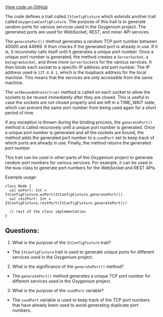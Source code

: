 [View code on GitHub](https://github.com/oxygenium/oxygenium/app/src/it/scala/org/oxygenium/app/ItConfigFixture.scala)

The code defines a trait called `ItConfigFixture` which extends another trait called `OxygeniumConfigFixture`. The purpose of this trait is to generate random ports for various services used in the Oxygenium project. The generated ports are used for WebSocket, REST, and miner API services. 

The `generatePort()` method generates a random TCP port number between 40000 and 44999. It then checks if the generated port is already in use. If it is, it recursively calls itself until it generates a unique port number. Once a unique port number is generated, the method creates a `ServerSocket`, a `DatagramSocket`, and three more `ServerSocket`s for the various services. It then binds each socket to a specific IP address and port number. The IP address used is `127.0.0.1`, which is the loopback address for the local machine. This means that the services are only accessible from the same machine. 

The `setReuseAddress(true)` method is called on each socket to allow the sockets to be reused immediately after they are closed. This is useful in case the sockets are not closed properly and are left in a TIME_WAIT state, which can prevent the same port number from being used again for a short period of time. 

If any exception is thrown during the binding process, the `generatePort()` method is called recursively until a unique port number is generated. Once a unique port number is generated and all the sockets are bound, the method adds the generated port number to a `usedPort` set to keep track of which ports are already in use. Finally, the method returns the generated port number. 

This trait can be used in other parts of the Oxygenium project to generate random port numbers for various services. For example, it can be used in the `Node` class to generate port numbers for the WebSocket and REST APIs. 

Example usage:
```
class Node {
  val wsPort: Int = ItConfigFixture.wsPort(ItConfigFixture.generatePort())
  val restPort: Int = ItConfigFixture.restPort(ItConfigFixture.generatePort())
  
  // rest of the class implementation
}
```
## Questions: 
 1. What is the purpose of the `ItConfigFixture` trait?
- The `ItConfigFixture` trait is used to generate unique ports for different services used in the Oxygenium project.

2. What is the significance of the `generatePort()` method?
- The `generatePort()` method generates a unique TCP port number for different services used in the Oxygenium project.

3. What is the purpose of the `usedPort` variable?
- The `usedPort` variable is used to keep track of the TCP port numbers that have already been used to avoid generating duplicate port numbers.